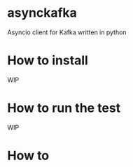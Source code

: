 # asynckafka
Asyncio client for Kafka written in python


# How to install

WIP

# How to run the test

WIP

# How to 

